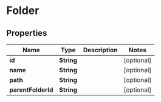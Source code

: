 

# Folder


## Properties

Name | Type | Description | Notes
------------ | ------------- | ------------- | -------------
**id** | **String** |  |  [optional]
**name** | **String** |  |  [optional]
**path** | **String** |  |  [optional]
**parentFolderId** | **String** |  |  [optional]



